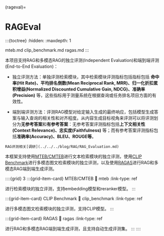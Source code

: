 (rageval)=

# RAGEval
:::{toctree}
:hidden:
:maxdepth: 1

mteb.md
clip_benchmark.md
ragas.md
:::

本项目支持RAG和多模态RAG的独立评测(Independent Evaluation)和端到端评测(End-to-End Evaluation)：

- 独立评测方法：单独评测检索模块，其中检索模块评测指标包括指标包括 **命中率(Hit Rate)、平均排名倒数(Mean Reciprocal Rank, MRR)、归一化折扣累积增益(Normalized Discounted Cumulative Gain, NDCG)、准确率(Precision)** 等，这些指标用于测量系统在根据查询或任务排名项目方面的有效性。

- 端到端评测方法：评测RAG模型对给定输入生成的最终响应，包括模型生成答案与输入查询的相关性和对齐程度。从内容生成目标视角来评测可以将评测划分为**无参考答案**和**有参考答案**：无参考答案评测指标包括**上下文相关性(Context Relevance)、忠实度(Faithfulness)** 等；而有参考答案评测指标包括**准确率(Accuracy)、BLEU、ROUGE等**。

```{seealso}
RAG评测相关[调研](../../../blog/RAG/RAG_Evaluation.md)
```

本框架支持使用[MTEB/CMTEB](mteb.md)进行文本检索模块的独立评测，使用[CLIP Benchmark](clip_benchmark.md)进行多模态图文检索模块的独立评测，以及使用[RAGAS](ragas.md)进行RAG和多模态RAG端到端生成评测。

::::{grid} 3
:::{grid-item-card}  MTEB/CMTEB
:link: mteb
:link-type: ref

进行检索模块的独立评测，支持embedding模型和reranker模型。
:::

:::{grid-item-card}  CLIP Benchmark
:link: clip_benchmark
:link-type: ref

进行多模态图文检索模块的独立评测，支持CLIP模型。
:::

:::{grid-item-card}  RAGAS
:link: ragas
:link-type: ref

进行RAG和多模态RAG端到端生成评测，且支持自动生成评测集。
:::
::::